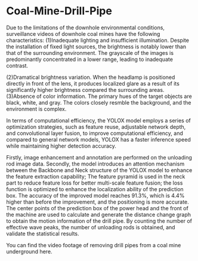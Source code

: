 # Coal-Mine-Drill-Pipe
Due to the limitations of the downhole environmental conditions, surveillance videos of downhole coal mines have the following characteristics:
(1)Inadequate lighting and insufficient illumination. Despite the installation of fixed light sources, the brightness is notably lower than that of the surrounding environment. The grayscale of the images is predominantly concentrated in a lower range, leading to inadequate contrast.

(2)Dramatical brightness variation. When the headlamp is positioned directly in front of the lens, it produces localized glare as a result of its significantly higher brightness compared the surrounding areas.
(3)Absence of color information. The primary hues of the target objects are black, white, and gray. The colors closely resmble the background, and the environment is complex.

In terms of computational efficiency, the YOLOX model employs a series of optimization strategies, such as feature reuse, adjustable network depth, and convolutional layer fusion, to improve computational efficiency, and compared to general network models, YOLOX has a faster inference speed while maintaining higher detection accuracy.

Firstly, image enhancement and annotation are performed on the unloading rod image data. Secondly, the model introduces an attention mechanism between the Backbone and Neck structure of the YOLOX model to enhance the feature extraction capability; The feature pyramid is used in the neck part to reduce feature loss for better multi-scale feature fusion; the loss function is optimized to enhance the localization ability of the prediction box. The accuracy of the improved model reaches 91.3%, which is 4.4% higher than before the improvement, and the positioning is more accurate. The center points of the prediction box of the power head and the front of the machine are used to calculate and generate the distance change graph to obtain the motion information of the drill pipe. By counting the number of effective wave peaks, the number of unloading rods is obtained, and validate the statistical results.

You can find the video footage of removing drill pipes from a coal mine underground here. 
